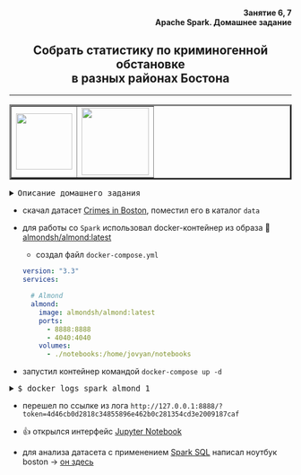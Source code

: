 <div align="right"><h4>Занятие 6, 7</br>Apache Spark. Домашнее задание</h4></div>

<div align="center"><h2>Собрать статистику по криминогенной обстановке</br> в разных районах Бостона</h2></div>

***

<div align="center"><table border="3">
  <tr>
    <td valign="center">
      <img src="https://user-images.githubusercontent.com/29423304/103760924-e079f380-5026-11eb-983b-633c07cfc054.png" width="100" /></td>
    <td valign="center">
      <img src="https://user-images.githubusercontent.com/29423304/103762236-fe485800-5028-11eb-817e-6cf7cc3c4170.png" width="120"></td>
  </tr>
</table></div>

<pre><details><summary>Описание домашнего задания</summary>
Домашнее задание

Введение в Spark + Гид по безопасному Бостону

Цель: В этом задании предлагается собрать статистику по криминогенной обстановке в разных районах Бостона,
      используя Apache Spark.

Подробную инструкцию по выполнению заданий смотрите в документах по ссылкам:

Гид по безопасному Бостону
https://docs.google.com/document/d/1elWInbWsLrIDqB4FMMgFTUMNEmiYev9HJUfg9LXxydE?usp=sharing
</details></pre>

- скачал датасет [Crimes in Boston](https://www.kaggle.com/AnalyzeBoston/crimes-in-boston/download "Ctrl+click->new tab"), поместил его в каталог `data`
- для работы со `Spark` использовал docker-контейнер из образа :link: [almondsh/almond:latest](https://hub.docker.com/r/almondsh/almond "Ctrl+click->new tab")

  - создал файл `docker-compose.yml`
  ```yaml
  version: "3.3"
  services:

    # Almond
    almond:
      image: almondsh/almond:latest
      ports:
        - 8888:8888
        - 4040:4040
      volumes:
        - ./notebooks:/home/jovyan/notebooks
  ```

- запустил контейнер командой `docker-compose up -d`
<pre><details><summary>$ docker logs spark_almond_1</summary>
Executing the command: jupyter notebook
[I 10:30:59.944 NotebookApp] Writing notebook server cookie secret to /home/jovyan/.local/share/jupyter/runtime/notebook_cookie_secret
[I 10:31:00.486 NotebookApp] JupyterLab extension loaded from /opt/conda/lib/python3.8/site-packages/jupyterlab
[I 10:31:00.486 NotebookApp] JupyterLab application directory is /opt/conda/share/jupyter/lab
[I 10:31:00.488 NotebookApp] Serving notebooks from local directory: /home/jovyan
[I 10:31:00.488 NotebookApp] Jupyter Notebook 6.1.4 is running at:
[I 10:31:00.488 NotebookApp] http://b02419477da3:8888/?token=4d46cb0d2818c34855896e462b0c281354cd3e2009187caf
[I 10:31:00.488 NotebookApp]  or http://127.0.0.1:8888/?token=4d46cb0d2818c34855896e462b0c281354cd3e2009187caf
[I 10:31:00.488 NotebookApp] Use Control-C to stop this server and shut down all kernels (twice to skip confirmation).
[C 10:31:00.491 NotebookApp]

    To access the notebook, open this file in a browser:
        file:///home/jovyan/.local/share/jupyter/runtime/nbserver-7-open.html
    Or copy and paste one of these URLs:
        http://b02419477da3:8888/?token=4d46cb0d2818c34855896e462b0c281354cd3e2009187caf
     or http://127.0.0.1:8888/?token=4d46cb0d2818c34855896e462b0c281354cd3e2009187caf
</details></pre>

- перешел по ссылке из лога
`http://127.0.0.1:8888/?token=4d46cb0d2818c34855896e462b0c281354cd3e2009187caf`
- :+1: открылся интерфейс [Jupyter Notebook](https://jupyter.org/ "Ctrl+click->new tab")

- для анализа датасета с применением [Spark SQL](https://spark.apache.org/docs/latest/api/sql/index.html "Ctrl+click->new tab") написал ноутбук boston -> [он здесь](https://github.com/radchenkoam/OTUS-de-2020-11/blob/dev/spark/notebooks/boston.ipynb "Ctrl+click->new tab")
